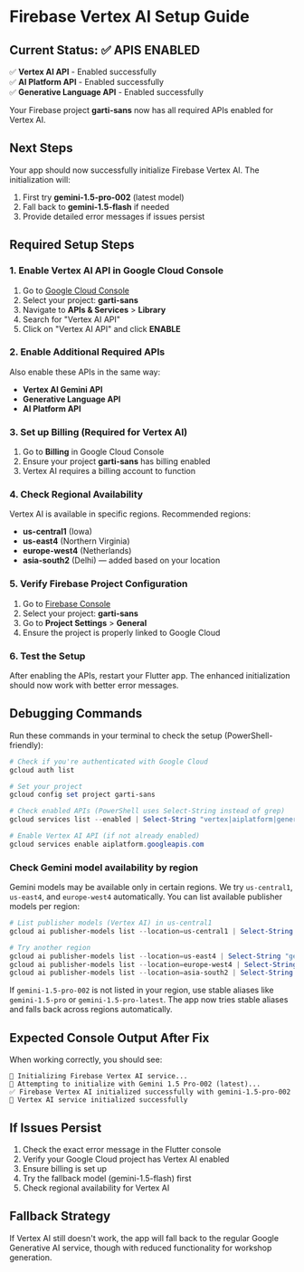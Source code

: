 # Firebase Vertex AI Setup Guide

## Current Status: ✅ APIS ENABLED

✅ **Vertex AI API** - Enabled successfully  
✅ **AI Platform API** - Enabled successfully  
✅ **Generative Language API** - Enabled successfully  

Your Firebase project **garti-sans** now has all required APIs enabled for Vertex AI.

## Next Steps

Your app should now successfully initialize Firebase Vertex AI. The initialization will:

1. First try **gemini-1.5-pro-002** (latest model)
2. Fall back to **gemini-1.5-flash** if needed
3. Provide detailed error messages if issues persist

## Required Setup Steps

### 1. Enable Vertex AI API in Google Cloud Console

1. Go to [Google Cloud Console](https://console.cloud.google.com/)
2. Select your project: **garti-sans**
3. Navigate to **APIs & Services** > **Library**
4. Search for "Vertex AI API"
5. Click on "Vertex AI API" and click **ENABLE**

### 2. Enable Additional Required APIs

Also enable these APIs in the same way:
- **Vertex AI Gemini API**
- **Generative Language API** 
- **AI Platform API**

### 3. Set up Billing (Required for Vertex AI)

1. Go to **Billing** in Google Cloud Console
2. Ensure your project **garti-sans** has billing enabled
3. Vertex AI requires a billing account to function

### 4. Check Regional Availability

Vertex AI is available in specific regions. Recommended regions:
- **us-central1** (Iowa)
- **us-east4** (Northern Virginia)
- **europe-west4** (Netherlands)
- **asia-south2** (Delhi) — added based on your location

### 5. Verify Firebase Project Configuration

1. Go to [Firebase Console](https://console.firebase.google.com/)
2. Select your project: **garti-sans**
3. Go to **Project Settings** > **General**
4. Ensure the project is properly linked to Google Cloud

### 6. Test the Setup

After enabling the APIs, restart your Flutter app. The enhanced initialization should now work with better error messages.

## Debugging Commands

Run these commands in your terminal to check the setup (PowerShell-friendly):

```powershell
# Check if you're authenticated with Google Cloud
gcloud auth list

# Set your project
gcloud config set project garti-sans

# Check enabled APIs (PowerShell uses Select-String instead of grep)
gcloud services list --enabled | Select-String "vertex|aiplatform|generative"

# Enable Vertex AI API (if not already enabled)
gcloud services enable aiplatform.googleapis.com
```

### Check Gemini model availability by region

Gemini models may be available only in certain regions. We try `us-central1`, `us-east4`, and `europe-west4` automatically. You can list available publisher models per region:

```powershell
# List publisher models (Vertex AI) in us-central1
gcloud ai publisher-models list --location=us-central1 | Select-String "gemini"

# Try another region
gcloud ai publisher-models list --location=us-east4 | Select-String "gemini"
gcloud ai publisher-models list --location=europe-west4 | Select-String "gemini"
gcloud ai publisher-models list --location=asia-south2 | Select-String "gemini"
```

If `gemini-1.5-pro-002` is not listed in your region, use stable aliases like `gemini-1.5-pro` or `gemini-1.5-pro-latest`. The app now tries stable aliases and falls back across regions automatically.

## Expected Console Output After Fix

When working correctly, you should see:
```
🔄 Initializing Firebase Vertex AI service...
🤖 Attempting to initialize with Gemini 1.5 Pro-002 (latest)...
✅ Firebase Vertex AI initialized successfully with gemini-1.5-pro-002
🤖 Vertex AI service initialized successfully
```

## If Issues Persist

1. Check the exact error message in the Flutter console
2. Verify your Google Cloud project has Vertex AI enabled
3. Ensure billing is set up
4. Try the fallback model (gemini-1.5-flash) first
5. Check regional availability for Vertex AI

## Fallback Strategy

If Vertex AI still doesn't work, the app will fall back to the regular Google Generative AI service, though with reduced functionality for workshop generation.